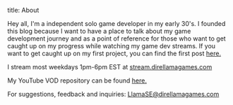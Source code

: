title: About

Hey all, I'm a independent solo game developer in my early 30's. I founded this blog because I want to have a place to talk about my game development journey and as a point of reference for those who want to get caught up on my progress while watching my game dev streams. If you want to get caught up on my first project, you can find the first post [here.]({filename}../pokertd/part1/part1.md)

I stream most weekdays 1pm-6pm EST at [stream.direllamagames.com](https://stream.direllamagames.com)

My YouTube VOD repository can be found [here.](https://www.youtube.com/@LlamaSE-j1z)

For suggestions, feedback and inquiries: [LlamaSE@direllamagames.com](mailto:LlamaSE@direllamagames.com)

